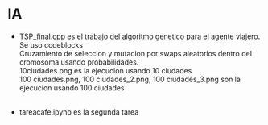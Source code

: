 # IA
 
- TSP_final.cpp es el trabajo del algoritmo genetico para el agente viajero. Se uso codeblocks<br />
Cruzamiento de seleccion y mutacion por swaps aleatorios dentro del cromosoma usando probabilidades.<br />
10ciudades.png es la ejecucion usando 10 ciudades<br />
100 ciudades.png, 100 ciudades_2.png, 100 ciudades_3.png son la ejecucion usando 100 ciudades<br /><br />

- tareacafe.ipynb es la segunda tarea
